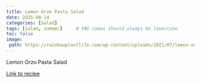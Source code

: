```yaml
---
title: Lemon Orzo Pasta Salad 
date: 2025-08-14
categories: [Salad]
tags: [salad, summer]     # TAG names should always be lowercase
toc: false
image:
 path: https://rainbowplantlife.com/wp-content/uploads/2021/07/lemon-orzo-pasta-salad-on-light-green-5x4-1-of-1.jpg
---
```

Lemon Orzo Pasta Salad

[Link to recipe](https://rainbowplantlife.com/lemon-orzo-pasta-salad/)
